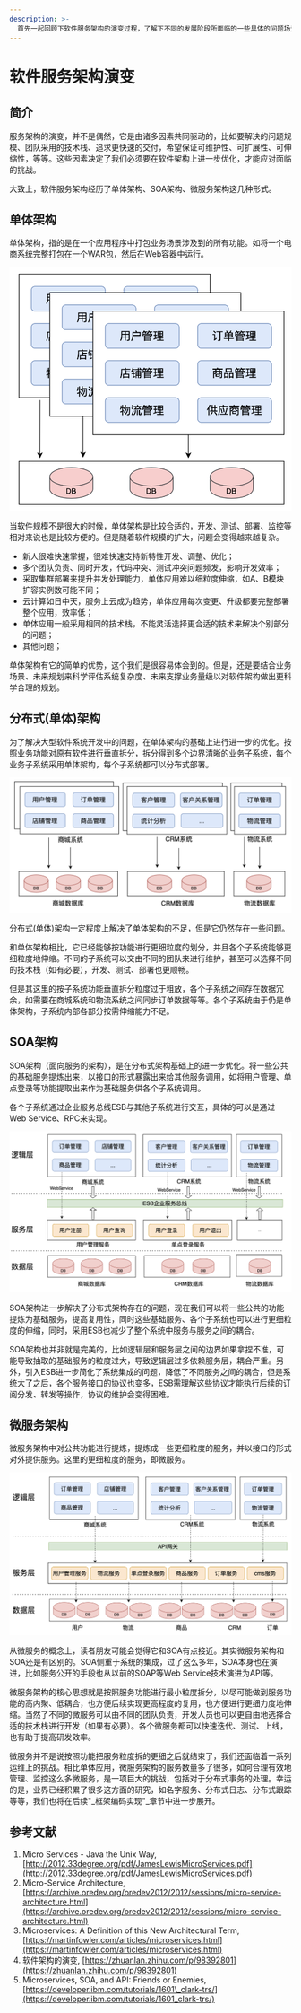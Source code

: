 ```yaml
---
description: >-
  首先一起回顾下软件服务架构的演变过程，了解下不同的发展阶段所面临的一些具体的问题场景，以及前辈们所提出的用以化解这些问题的软件服务架构。回头看软件服务架构的演变过程，也不禁感叹正是互联网行业的迅速发展才引入了这么多的挑战，庆幸的是不同阶段总会诞生一批优秀的“思想家”来点亮夜路。
---
```


# 软件服务架构演变

## 简介

服务架构的演变，并不是偶然，它是由诸多因素共同驱动的，比如要解决的问题规模、团队采用的技术栈、追求更快速的交付，希望保证可维护性、可扩展性、可伸缩性，等等。这些因素决定了我们必须要在软件架构上进一步优化，才能应对面临的挑战。

大致上，软件服务架构经历了单体架构、SOA架构、微服务架构这几种形式。

## 单体架构

单体架构，指的是在一个应用程序中打包业务场景涉及到的所有功能。如将一个电商系统完整打包在一个WAR包，然后在Web容器中运行。

![](../.gitbook/assets/image%20%287%29.png)

当软件规模不是很大的时候，单体架构是比较合适的，开发、测试、部署、监控等相对来说也是比较方便的。但是随着软件规模的扩大，问题会变得越来越复杂。

* 新人很难快速掌握，很难快速支持新特性开发、调整、优化；
* 多个团队负责、同时开发，代码冲突、测试冲突问题频发，影响开发效率；
* 采取集群部署来提升并发处理能力，单体应用难以细粒度伸缩，如A、B模块扩容实例数可能不同；
* 云计算如日中天，服务上云成为趋势，单体应用每次变更、升级都要完整部署整个应用，效率低；
* 单体应用一般采用相同的技术栈，不能灵活选择更合适的技术来解决个别部分的问题；
* 其他问题；

单体架构有它的简单的优势，这个我们是很容易体会到的。但是，还是要结合业务场景、未来规划来科学评估系统复杂度、未来支撑业务量级以对软件架构做出更科学合理的规划。

## 分布式\(单体\)架构

为了解决大型软件系统开发中的问题，在单体架构的基础上进行进一步的优化。按照业务功能对原有软件进行垂直拆分，拆分得到多个边界清晰的业务子系统，每个业务子系统采用单体架构，每个子系统都可以分布式部署。

![&#x5206;&#x5E03;&#x5F0F;&#xFF08;&#x5355;&#x4F53;&#xFF09;&#x67B6;&#x6784;&#x793A;&#x4F8B;](../.gitbook/assets/image%20%285%29.png)

分布式\(单体\)架构一定程度上解决了单体架构的不足，但是它仍然存在一些问题。

和单体架构相比，它已经能够按功能进行更细粒度的划分，并且各个子系统能够更细粒度地伸缩。不同的子系统可以交由不同的团队来进行维护，甚至可以选择不同的技术栈（如有必要），开发、测试、部署也更顺畅。

但是其这里的按子系统功能垂直拆分粒度过于粗放，各个子系统之间存在数据冗余，如需要在商城系统和物流系统之间同步订单数据等等。各个子系统由于仍是单体架构，子系统内部各部分按需伸缩能力不足。

## SOA架构

SOA架构（面向服务的架构），是在分布式架构基础上的进一步优化。将一些公共的基础服务提炼出来，以接口的形式暴露出来给其他服务调用，如将用户管理、单点登录等功能提取出来作为基础服务供各个子系统调用。

各个子系统通过企业服务总线ESB与其他子系统进行交互，具体的可以是通过Web Service、RPC来实现。

![SOA&#x67B6;&#x6784;&#x793A;&#x4F8B;](../.gitbook/assets/image.png)

SOA架构进一步解决了分布式架构存在的问题，现在我们可以将一些公共的功能提炼为基础服务，提高复用性，同时这些基础服务、各个子系统也可以进行更细粒度的伸缩，同时，采用ESB也减少了整个系统中服务与服务之间的耦合。

SOA架构也并非就是完美的，比如逻辑层和服务层之间的边界如果拿捏不准，可能导致抽取的基础服务的粒度过大，导致逻辑层过多依赖服务层，耦合严重。另外，引入ESB进一步简化了系统集成的问题，降低了不同服务之间的耦合，但是系统大了之后，各个服务接口的协议也变多，ESB需理解这些协议才能执行后续的订阅分发、转发等操作，协议的维护会变得困难。

## 微服务架构

微服务架构中对公共功能进行提炼，提炼成一些更细粒度的服务，并以接口的形式对外提供服务。这里的更细粒度的服务，即微服务。

![&#x5FAE;&#x670D;&#x52A1;&#x67B6;&#x6784;](../.gitbook/assets/image%20%286%29.png)

从微服务的概念上，读者朋友可能会觉得它和SOA有点接近。其实微服务架构和SOA还是有区别的。SOA侧重于系统的集成，过了这么多年，SOA本身也在演进，比如服务公开的手段也从以前的SOAP等Web Service技术演进为API等。

微服务架构的核心思想就是按照服务功能进行最小粒度拆分，以尽可能做到服务功能的高内聚、低耦合，也方便后续实现更高程度的复用，也方便进行更细力度地伸缩。当然了不同的微服务可以由不同的团队负责，开发人员也可以更自由地选择合适的技术栈进行开发（如果有必要）。各个微服务都可以快速迭代、测试、上线，也有助于提高研发效率。

微服务并不是说按照功能把服务粒度拆的更细之后就结束了，我们还面临着一系列运维上的挑战。相比单体应用，微服务架构的服务数量多了很多，如何合理有效地管理、监控这么多微服务，是一项巨大的挑战，包括对于分布式事务的处理。幸运的是，业界已经积累了很多这方面的研究，如名字服务、分布式日志、分布式跟踪等等，我们也将在后续"_框架编码实现"_章节中进一步展开。

## 参考文献

1. Micro Services - Java the Unix Way, [http://2012.33degree.org/pdf/JamesLewisMicroServices.pdf](http://2012.33degree.org/pdf/JamesLewisMicroServices.pdf)
2. Micro-Service Architecture, [https://archive.oredev.org/oredev2012/2012/sessions/micro-service-architecture.html](https://archive.oredev.org/oredev2012/2012/sessions/micro-service-architecture.html)
3. Microservices: A Definition of this New Architectural Term, [https://martinfowler.com/articles/microservices.html](https://martinfowler.com/articles/microservices.html)
4. 软件架构的演变, [https://zhuanlan.zhihu.com/p/98392801](https://zhuanlan.zhihu.com/p/98392801)
5. Microservices, SOA, and API: Friends or Enemies, [https://developer.ibm.com/tutorials/1601\_clark-trs/](https://developer.ibm.com/tutorials/1601_clark-trs/)

